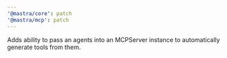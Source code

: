 ```yaml
---
'@mastra/core': patch
'@mastra/mcp': patch
---
```


Adds ability to pass an agents into an MCPServer instance to automatically generate tools from them.
